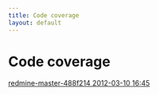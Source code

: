 ```yaml
---
title: Code coverage
layout: default
---
```

# Code coverage

[redmine-master-488f214 2012-03-10 16:45](redmine-master-488f214)  
